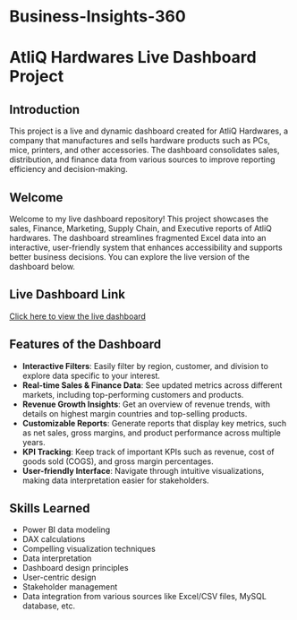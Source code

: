 # Business-Insights-360
# AtliQ Hardwares Live Dashboard Project

## Introduction
This project is a live and dynamic dashboard created for AtliQ Hardwares, a company that manufactures and sells hardware products such as PCs, mice, printers, and other accessories. The dashboard consolidates sales, distribution, and finance data from various sources to improve reporting efficiency and decision-making.

## Welcome
Welcome to my live dashboard repository! This project showcases the sales, Finance, Marketing, Supply Chain, and Executive reports of AtliQ hardwares. The dashboard streamlines fragmented Excel data into an interactive, user-friendly system that enhances accessibility and supports better business decisions. You can explore the live version of the dashboard below.

## Live Dashboard Link
[Click here to view the live dashboard](https://app.powerbi.com/view?r=eyJrIjoiOGYyMWJjNTEtNmU1Ni00YTI1LWI2MDYtZDc5YzJhOGJlNzE3IiwidCI6ImM2ZTU0OWIzLTVmNDUtNDAzMi1hYWU5LWQ0MjQ0ZGM1YjJjNCJ9&pageName=139c588bea553c0dd2f4)

## Features of the Dashboard
- **Interactive Filters**: Easily filter by region, customer, and division to explore data specific to your interest.
- **Real-time Sales & Finance Data**: See updated metrics across different markets, including top-performing customers and products.
- **Revenue Growth Insights**: Get an overview of revenue trends, with details on highest margin countries and top-selling products.
- **Customizable Reports**: Generate reports that display key metrics, such as net sales, gross margins, and product performance across multiple years.
- **KPI Tracking**: Keep track of important KPIs such as revenue, cost of goods sold (COGS), and gross margin percentages.
- **User-friendly Interface**: Navigate through intuitive visualizations, making data interpretation easier for stakeholders.

## Skills Learned
- Power BI data modeling
- DAX calculations
- Compelling visualization techniques
- Data interpretation
- Dashboard design principles
- User-centric design
- Stakeholder management
- Data integration from various sources like Excel/CSV files, MySQL database, etc.
